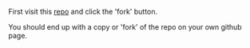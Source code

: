 First visit this
[repo](https://github.com/GitCertifiedCollaborator/PullRequestCertification)
and click the 'fork' button.

You should end up with a copy or 'fork' of the repo on your own github page.